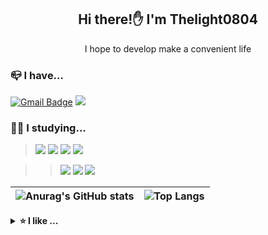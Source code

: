 <div align="center">

## Hi there!✋ I'm Thelight0804

 I hope to develop make a convenient life
 
<div align="left">
 
### 📪 I have...
 [![Gmail Badge](https://img.shields.io/badge/Gmail-d14836?style=flat-square&logo=Gmail&logoColor=white&link=mailto:thelight0804@gmail.com)](mailto:thelight0804@gmail.com)
 <a href="https://thelight0804.notion.site/Home-5db858012eb44e4ab1150eeaadec236d" target="Notion"><img src="https://img.shields.io/badge/Notion-000000?style=flat-square&logo=Notion&logoColor=white"/></a>

 
 ### 👨‍💻 I studying...

><a href="" target="C"><img src="https://img.shields.io/badge/C-A8B9CC?style=flat-square&logo=C&logoColor=white"/></a>
<a href="" target="C++"><img src="https://img.shields.io/badge/C%2B%2B-00599C?style=flat-square&logo=C%2B%2B&logoColor=white"/></a>
<a href="" target="Java"><img src="https://img.shields.io/badge/Java-007396?style=flat-square&logo=Java&logoColor=white"/></a>
<a href="https://www.jlpt.jp/" target="JLPT"><img src="https://img.shields.io/badge/JLPT-N1-ff4545?style=flat-square"/></a>
 
>><a href="" target="Android Studio"><img src="https://img.shields.io/badge/Android Studio-3DDC84?style=flat-square&logo=Android Studio&logoColor=white"/></a>
 <a href="" target="Python"><img src="https://img.shields.io/badge/Python-3776AB?style=flat-square&logo=Python&logoColor=white"/></a>
<a href="" target="JavaScript"><img src="https://img.shields.io/badge/JavaScript-F7DF1E?style=flat-square&logo=JavaScript&logoColor=white"/></a>

 ![Anurag's GitHub stats](https://github-readme-stats.vercel.app/api?username=thelight0804&show_icons=true&title_color=ffab73&text_color=fffecf&icon_color=ffab73&bg_color=433647&layout=compact) | ![Top Langs](https://github-readme-stats.vercel.app/api/top-langs/?username=thelight0804&show_icons=true&title_color=ffab73&text_color=fffecf&icon_color=ffab73&bg_color=433647&layout=compact)
---- | ----
 
<details> 
   <summary><b>⭐ I like ...</b></summary>
 
- <b>cooking 🍳</b>
- <b>eating new food 🍱</b>
- <b>travel 🛨</b>
- <b>watching anime and movie 🎥</b>
- <b>video editing</b> <a href="" target="_blank"><img src="https://img.shields.io/badge/Adobe Photoshop-31A8FF?style=flat-square&logo=Adobe Photoshop&logoColor=white"/></a>
<a href="" target="_blank"><img src="https://img.shields.io/badge/Adobe After Effects-9999FF?style=flat-square&logo=Adobe After Effects&logoColor=white"/>

 </div>
